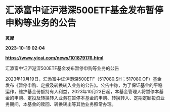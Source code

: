 # 汇添富中证沪港深500ETF基金发布暂停申购等业务的公告
**灵犀**

**2023-10-19 02:04**

**https://www.yicai.com/news/101879176.html**

汇添富中证沪港深500ETF基金发布暂停申购等业务的公告

2023年10月19日，汇添富中证沪港深500ETF（517080.SH；517080.OF）基金发布《暂停申购、定投及转换转入业务的公告》。公告中称，为了保证基金的平稳运作，维护基金份额持有人利益，2023年10月23日起，本基金管理人将暂停本基金的申购、定投及转换转入业务在暂停本基金的申购、转换转入、定期定额投资业务期间，本基金的赎回、转换转出等其他业务照常办理。